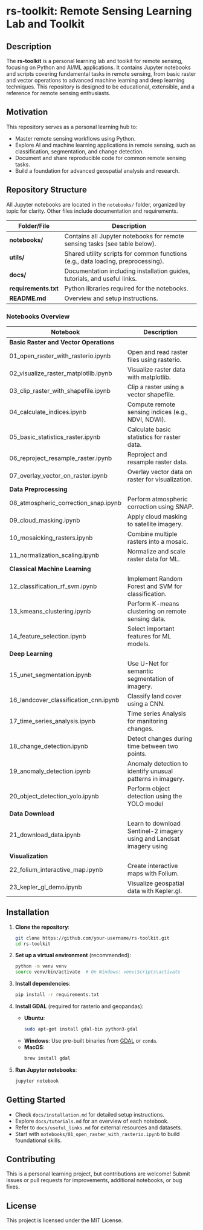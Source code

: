 # rs-toolkit: Remote Sensing Learning Lab and Toolkit

## Description

The **rs-toolkit** is a personal learning lab and toolkit for remote sensing, focusing on Python and AI/ML applications. It contains Jupyter notebooks and scripts covering fundamental tasks in remote sensing, from basic raster and vector operations to advanced machine learning and deep learning techniques. This repository is designed to be educational, extensible, and a reference for remote sensing enthusiasts.

## Motivation

This repository serves as a personal learning hub to:
- Master remote sensing workflows using Python.
- Explore AI and machine learning applications in remote sensing, such as classification, segmentation, and change detection.
- Document and share reproducible code for common remote sensing tasks.
- Build a foundation for advanced geospatial analysis and research.

## Repository Structure

All Jupyter notebooks are located in the `notebooks/` folder, organized by topic for clarity. Other files include documentation and requirements.

| Folder/File | Description |
|-------------|-------------|
| **notebooks/** | Contains all Jupyter notebooks for remote sensing tasks (see table below). |
| **utils/** | Shared utility scripts for common functions (e.g., data loading, preprocessing). |
| **docs/** | Documentation including installation guides, tutorials, and useful links. |
| **requirements.txt** | Python libraries required for the notebooks. |
| **README.md** | Overview and setup instructions. |

### Notebooks Overview

| Notebook | Description |
|----------|-------------|
| **Basic Raster and Vector Operations** | |
| 01_open_raster_with_rasterio.ipynb | Open and read raster files using rasterio. |
| 02_visualize_raster_matplotlib.ipynb | Visualize raster data with matplotlib. |
| 03_clip_raster_with_shapefile.ipynb | Clip a raster using a vector shapefile. |
| 04_calculate_indices.ipynb | Compute remote sensing indices (e.g., NDVI, NDWI). |
| 05_basic_statistics_raster.ipynb | Calculate basic statistics for raster data. |
| 06_reproject_resample_raster.ipynb | Reproject and resample raster data. |
| 07_overlay_vector_on_raster.ipynb | Overlay vector data on raster for visualization. |
| **Data Preprocessing** | |
| 08_atmospheric_correction_snap.ipynb | Perform atmospheric correction using SNAP. |
| 09_cloud_masking.ipynb | Apply cloud masking to satellite imagery. |
| 10_mosaicking_rasters.ipynb | Combine multiple rasters into a mosaic. |
| 11_normalization_scaling.ipynb | Normalize and scale raster data for ML. |
| **Classical Machine Learning** | |
| 12_classification_rf_svm.ipynb | Implement Random Forest and SVM for classification. |
| 13_kmeans_clustering.ipynb | Perform K-means clustering on remote sensing data. |
| 14_feature_selection.ipynb | Select important features for ML models. |
| **Deep Learning** | |
| 15_unet_segmentation.ipynb | Use U-Net for semantic segmentation of imagery. |
| 16_landcover_classification_cnn.ipynb | Classify land cover using a CNN. |
| 17_time_series_analysis.ipynb | Time series Analysis for manitoring changes. |
| 18_change_detection.ipynb | Detect changes during time between two points. |
| 19_anomaly_detection.ipynb | Anomaly detection to identify unusual patterns in imagery. |
| 20_object_detection_yolo.ipynb | Perform object detection using the YOLO model|
| **Data Download** | |
| 21_download_data.ipynb | Learn to download Sentinel-2 imagery using and Landsat imagery using |
| **Visualization** | |
| 22_folium_interactive_map.ipynb | Create interactive maps with Folium. |
| 23_kepler_gl_demo.ipynb | Visualize geospatial data with Kepler.gl. |

## Installation

1. **Clone the repository**:
   ```bash
   git clone https://github.com/your-username/rs-toolkit.git
   cd rs-toolkit
   ```

2. **Set up a virtual environment** (recommended):
   ```bash
   python -m venv venv
   source venv/bin/activate  # On Windows: venv\Scripts\activate
   ```

3. **Install dependencies**:
   ```bash
   pip install -r requirements.txt
   ```

4. **Install GDAL** (required for rasterio and geopandas):
   - **Ubuntu**:
     ```bash
     sudo apt-get install gdal-bin python3-gdal
     ```
   - **Windows**: Use pre-built binaries from [GDAL](https://gdal.org/download.html) or `conda`.
   - **MacOS**:
     ```bash
     brew install gdal
     ```

5. **Run Jupyter notebooks**:
   ```bash
   jupyter notebook
   ```

## Getting Started

- Check `docs/installation.md` for detailed setup instructions.
- Explore `docs/tutorials.md` for an overview of each notebook.
- Refer to `docs/useful_links.md` for external resources and datasets.
- Start with `notebooks/01_open_raster_with_rasterio.ipynb` to build foundational skills.

## Contributing

This is a personal learning project, but contributions are welcome! Submit issues or pull requests for improvements, additional notebooks, or bug fixes.

## License

This project is licensed under the MIT License.
